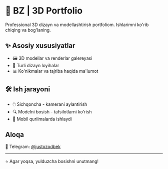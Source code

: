 # 🎨 BZ | 3D Portfolio

Professional 3D dizayn va modellashtirish portfoliom. Ishlarimni ko'rib chiqing va bog'laning.

## ✨ Asosiy xususiyatlar
- 🖼️ 3D modellar va renderlar galereyasi
- 🎨 Turli dizayn loyihalar
- 📊 Ko'nikmalar va tajriba haqida ma'lumot

## 🛠️ Ish jarayoni
- 🖱️ Sichqoncha - kamerani aylantirish
- 🔍 Modelni bosish - tafsilotlarni ko'rish
- 📱 Mobil qurilmalarda ishlaydi

## Aloqa
📱 Telegram: [@justozodbek](https://t.me/justozodbek)

---
⭐ Agar yoqsa, yulduzcha bosishni unutmang!
